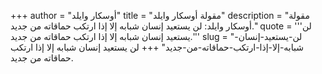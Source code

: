 +++
author = "أوسكار وايلد"
title = "مقولة أوسكار وايلد"
description = "مقولة أوسكار وايلد: لن يستعيد إنسان شبابه إلا إذا ارتكب حماقاته من جديد."
quote = '''لن يستعيد إنسان شبابه إلا إذا ارتكب حماقاته من جديد.'''
slug = "لن-يستعيد-إنسان-شبابه-إلا-إذا-ارتكب-حماقاته-من-جديد"
+++
لن يستعيد إنسان شبابه إلا إذا ارتكب حماقاته من جديد.

